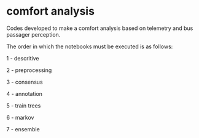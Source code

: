 # comfort analysis

Codes developed to make a comfort analysis based on telemetry and bus passager perception.

The order in which the notebooks must be executed is as follows:

1 - descritive

2 - preprocessing

3 - consensus

4 - annotation

5 - train trees

6 - markov

7 - ensemble
